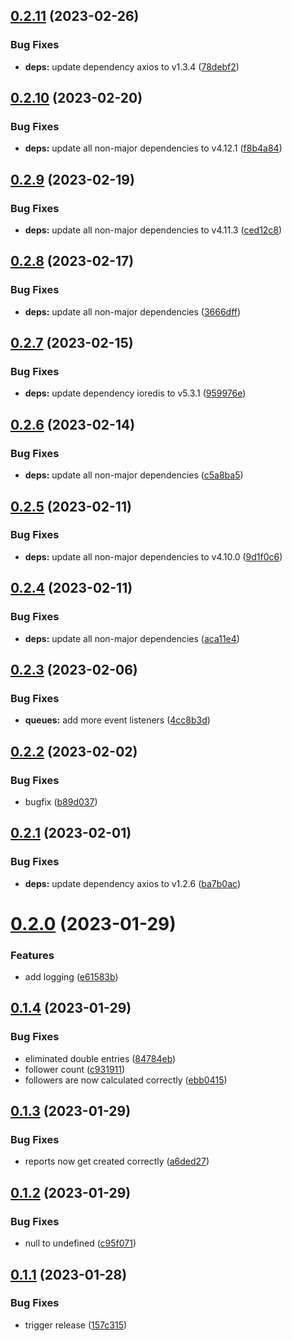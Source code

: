 ## [0.2.11](https://github.com/Mammut-Felix/twitch-tracker/compare/0.2.10...0.2.11) (2023-02-26)


### Bug Fixes

* **deps:** update dependency axios to v1.3.4 ([78debf2](https://github.com/Mammut-Felix/twitch-tracker/commit/78debf21e60701b430c01ac0652cb917c6e6b9a9))

## [0.2.10](https://github.com/Mammut-Felix/twitch-tracker/compare/0.2.9...0.2.10) (2023-02-20)


### Bug Fixes

* **deps:** update all non-major dependencies to v4.12.1 ([f8b4a84](https://github.com/Mammut-Felix/twitch-tracker/commit/f8b4a84566df74d4eb647596a7c9d291bf7f60ee))

## [0.2.9](https://github.com/Mammut-Felix/twitch-tracker/compare/0.2.8...0.2.9) (2023-02-19)


### Bug Fixes

* **deps:** update all non-major dependencies to v4.11.3 ([ced12c8](https://github.com/Mammut-Felix/twitch-tracker/commit/ced12c8ce4fcd0e4f7cf3a80755f1e478b72b536))

## [0.2.8](https://github.com/Mammut-Felix/twitch-tracker/compare/0.2.7...0.2.8) (2023-02-17)


### Bug Fixes

* **deps:** update all non-major dependencies ([3666dff](https://github.com/Mammut-Felix/twitch-tracker/commit/3666dff30fabd40bac5ca81fc3c928a1934dca88))

## [0.2.7](https://github.com/Mammut-Felix/twitch-tracker/compare/0.2.6...0.2.7) (2023-02-15)


### Bug Fixes

* **deps:** update dependency ioredis to v5.3.1 ([959976e](https://github.com/Mammut-Felix/twitch-tracker/commit/959976eacb6ac332c1299250c2e9b8a5a8609905))

## [0.2.6](https://github.com/Mammut-Felix/twitch-tracker/compare/0.2.5...0.2.6) (2023-02-14)


### Bug Fixes

* **deps:** update all non-major dependencies ([c5a8ba5](https://github.com/Mammut-Felix/twitch-tracker/commit/c5a8ba500b956398a8eb93943e2b1e19720b9261))

## [0.2.5](https://github.com/Mammut-Felix/twitch-tracker/compare/0.2.4...0.2.5) (2023-02-11)


### Bug Fixes

* **deps:** update all non-major dependencies to v4.10.0 ([9d1f0c6](https://github.com/Mammut-Felix/twitch-tracker/commit/9d1f0c6111f1c8899e44bf7961fe9313690f7362))

## [0.2.4](https://github.com/Mammut-Felix/twitch-tracker/compare/0.2.3...0.2.4) (2023-02-11)


### Bug Fixes

* **deps:** update all non-major dependencies ([aca11e4](https://github.com/Mammut-Felix/twitch-tracker/commit/aca11e44c9384fef7ed1ef05485751f40f065ddb))

## [0.2.3](https://github.com/Mammut-Felix/twitch-tracker/compare/0.2.2...0.2.3) (2023-02-06)


### Bug Fixes

* **queues:** add more event listeners ([4cc8b3d](https://github.com/Mammut-Felix/twitch-tracker/commit/4cc8b3d9aad7fbda84b0d1090aefc25acc75d7ea))

## [0.2.2](https://github.com/Mammut-Felix/twitch-tracker/compare/0.2.1...0.2.2) (2023-02-02)


### Bug Fixes

* bugfix ([b89d037](https://github.com/Mammut-Felix/twitch-tracker/commit/b89d0370927ff8d7a15eba5c963e28d6cda08d54))

## [0.2.1](https://github.com/Mammut-Felix/twitch-tracker/compare/0.2.0...0.2.1) (2023-02-01)


### Bug Fixes

* **deps:** update dependency axios to v1.2.6 ([ba7b0ac](https://github.com/Mammut-Felix/twitch-tracker/commit/ba7b0ac37ca1c11bc46608adba1fdc6a7283d66e))

# [0.2.0](https://github.com/Mammut-Felix/twitch-tracker/compare/0.1.4...0.2.0) (2023-01-29)


### Features

* add logging ([e61583b](https://github.com/Mammut-Felix/twitch-tracker/commit/e61583b9e62bcd9c819b6cec487cf84537ba0d62))

## [0.1.4](https://github.com/Mammut-Felix/twitch-tracker/compare/0.1.3...0.1.4) (2023-01-29)


### Bug Fixes

* eliminated double entries ([84784eb](https://github.com/Mammut-Felix/twitch-tracker/commit/84784ebef805f4a720d4bbeb37843c1fe6f077a0))
* follower count ([c931911](https://github.com/Mammut-Felix/twitch-tracker/commit/c9319110fb8590699e6578f503fcc9e6880a49ee))
* followers are now calculated correctly ([ebb0415](https://github.com/Mammut-Felix/twitch-tracker/commit/ebb0415d46b6507c54fe96706a8702c8b69a7049))

## [0.1.3](https://github.com/Mammut-Felix/twitch-tracker/compare/0.1.2...0.1.3) (2023-01-29)


### Bug Fixes

* reports now get created correctly ([a6ded27](https://github.com/Mammut-Felix/twitch-tracker/commit/a6ded2794887003dd3fe9312d9526cc16d1d4c87))

## [0.1.2](https://github.com/Mammut-Felix/twitch-tracker/compare/0.1.1...0.1.2) (2023-01-29)


### Bug Fixes

* null to undefined ([c95f071](https://github.com/Mammut-Felix/twitch-tracker/commit/c95f071a7d4f081a542dca8cddd57622ffc089b7))

## [0.1.1](https://github.com/Mammut-Felix/twitch-tracker/compare/0.1.0...0.1.1) (2023-01-28)


### Bug Fixes

* trigger release ([157c315](https://github.com/Mammut-Felix/twitch-tracker/commit/157c315602d174703bf41144e5c78c16527c3f5c))
